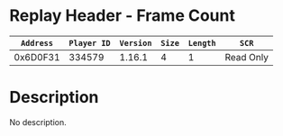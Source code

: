 # Replay Header - Frame Count

| `Address` | `Player ID` | `Version` | `Size` | `Length` | `SCR` |
| ---------- | ----------- | --------- | ------ | -------- | ---- |
| 0x6D0F31 | 334579 | 1.16.1 | 4 | 1 | Read Only |

# Description

No description.